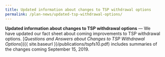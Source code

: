 ```yaml
---
title: Updated information about changes to TSP withdrawal options
permalink: /plan-news/updated-tsp-withdrawal-options/
---
```

**Updated information about changes to TSP withdrawal options** &#8212; We have updated our fact sheet about coming improvements to TSP withdrawal options. [_Questions and Answers about Changes to TSP Withdrawal Options_]({{ site.baseurl }}/publications/tspfs10.pdf) includes summaries of the changes coming September 15, 2019.
